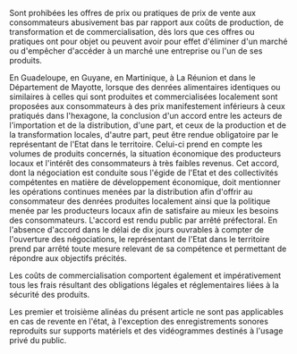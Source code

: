 Sont prohibées les offres de prix ou pratiques de prix de vente aux consommateurs abusivement bas par rapport aux coûts de production, de transformation et de commercialisation, dès lors que ces offres ou pratiques ont pour objet ou peuvent avoir pour effet d'éliminer d'un marché ou d'empêcher d'accéder à un marché une entreprise ou l'un de ses produits.


En Guadeloupe, en Guyane, en Martinique, à La Réunion et dans le Département de Mayotte, lorsque des denrées alimentaires identiques ou similaires à celles qui sont produites et commercialisées localement sont proposées aux consommateurs à des prix manifestement inférieurs à ceux pratiqués dans l'hexagone, la conclusion d'un accord entre les acteurs de l'importation et de la distribution, d'une part, et ceux de la production et de la transformation locales, d'autre part, peut être rendue obligatoire par le représentant de l'Etat dans le territoire. Celui-ci prend en compte les volumes de produits concernés, la situation économique des producteurs locaux et l'intérêt des consommateurs à très faibles revenus. Cet accord, dont la négociation est conduite sous l'égide de l'Etat et des collectivités compétentes en matière de développement économique, doit mentionner les opérations continues menées par la distribution afin d'offrir au consommateur des denrées produites localement ainsi que la politique menée par les producteurs locaux afin de satisfaire au mieux les besoins des consommateurs. L'accord est rendu public par arrêté préfectoral. En l'absence d'accord dans le délai de dix jours ouvrables à compter de l'ouverture des négociations, le représentant de l'Etat dans le territoire prend par arrêté toute mesure relevant de sa compétence et permettant de répondre aux objectifs précités.


Les coûts de commercialisation comportent également et impérativement tous les frais résultant des obligations légales et réglementaires liées à la sécurité des produits.


Les premier et troisième alinéas du présent article ne sont pas applicables en cas de revente en l'état, à l'exception des enregistrements sonores reproduits sur supports matériels et des vidéogrammes destinés à l'usage privé du public.


